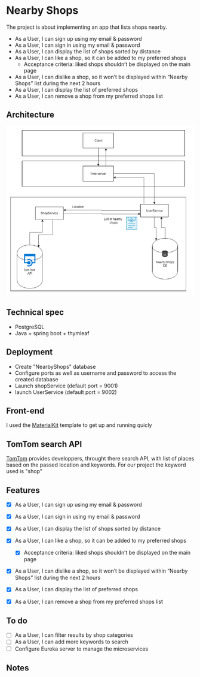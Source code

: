 # Nearby Shops

The project is about implementing an app that lists shops nearby. 

- As a User, I can sign up using my email & password
- As a User, I can sign in using my email & password
- As a User, I can display the list of shops sorted by distance
- As a User, I can like a shop, so it can be added to my preferred shops
  - Acceptance criteria: liked shops shouldn’t be displayed on the main page
- As a User, I can dislike a shop, so it won’t be displayed within “Nearby Shops” list during the next 2 hours
- As a User, I can display the list of preferred shops
- As a User, I can remove a shop from my preferred shops list

## Architecture

![alt text](https://raw.githubusercontent.com/TahaSadiki/Nearby-Stores/master/Architecture.PNG)

## Technical spec

* PostgreSQL
* Java + spring boot + thymleaf  

## Deployment

* Create "NearbyShops" database 
* Configure ports as well as username and password to access the created database
* Launch shopService (default port = 9001)
* launch UserService (default port = 9002)

## Front-end

I used the [MaterialKit](https://www.creative-tim.com/product/material-kit) template to get up and running quicly

## TomTom search API

[TomTom](https://developer.tomtom.com/) provides developpers, throught there search API, with list of places based on the passed location and keywords.
For our project the keyword used is "shop"


## Features

- [x] As a User, I can sign up using my email & password
- [x] As a User, I can sign in using my email & password
- [x] As a User, I can display the list of shops sorted by distance
- [x] As a User, I can like a shop, so it can be added to my preferred shops
  - [x] Acceptance criteria: liked shops shouldn’t be displayed on the main page
- [x] As a User, I can dislike a shop, so it won’t be displayed within “Nearby Shops” list during the next 2 hours
- [x] As a User, I can display the list of preferred shops
- [x] As a User, I can remove a shop from my preferred shops list


## To do

- [ ] As a User, I can filter results by shop categories
- [ ] As a User, I can add more keywords to search
- [ ] Configure Eureka server to manage the microservices

## Notes

